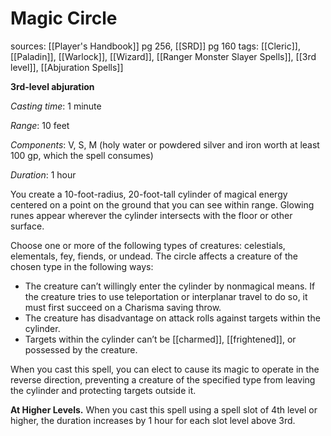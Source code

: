 # Magic Circle
sources: [[Player's Handbook]] pg 256, [[SRD]] pg 160
tags: [[Cleric]], [[Paladin]], [[Warlock]], [[Wizard]], [[Ranger Monster Slayer Spells]], [[3rd level]], [[Abjuration Spells]]

**3rd-level abjuration**

*Casting time*: 1 minute

*Range*: 10 feet

*Components*: V, S, M (holy water or powdered silver and iron worth at least 100 gp, which the spell consumes)

*Duration*: 1 hour

You create a 10-foot-radius, 20-foot-tall cylinder of magical energy centered on a point on the ground that you can see within range. Glowing runes appear wherever the cylinder intersects with the floor or other surface.

Choose one or more of the following types of creatures: celestials, elementals, fey, fiends, or undead. The circle affects a creature of the chosen type in the following ways:

* The creature can’t willingly enter the cylinder by nonmagical means. If the creature tries to use teleportation or interplanar travel to do so, it must first succeed on a Charisma saving throw.
* The creature has disadvantage on attack rolls against targets within the cylinder.
* Targets within the cylinder can’t be [[charmed]], [[frightened]], or possessed by the creature.

When you cast this spell, you can elect to cause its magic to operate in the reverse direction, preventing a creature of the specified type from leaving the cylinder and protecting targets outside it.

**At Higher Levels.** When you cast this spell using a spell slot of 4th level or higher, the duration increases by 1 hour for each slot level above 3rd.
